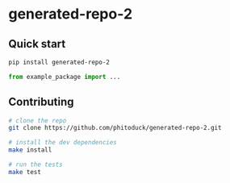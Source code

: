 # generated-repo-2

## Quick start

```bash
pip install generated-repo-2
```

```python
from example_package import ...
```

## Contributing

```bash
# clone the repo
git clone https://github.com/phitoduck/generated-repo-2.git

# install the dev dependencies
make install

# run the tests
make test
```
